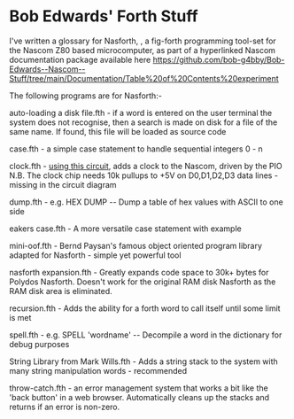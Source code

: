 # Bob Edwards' Forth Stuff

 I've written a glossary for Nasforth, , a fig-forth programming tool-set for the Nascom Z80 based microcomputer, as part of a hyperlinked Nascom documentation package available here https://github.com/bob-g4bby/Bob-Edwards--Nascom--Stuff/tree/main/Documentation/Table%20of%20Contents%20experiment

 The following programs are for Nasforth:-

  auto-loading a disk file.fth - if a word is entered on the user terminal the system does not recognise, then a search is made on disk for a file of the same name. If found, this file will be loaded as source code

  case.fth - a simple case statement to handle sequential integers 0 - n
 
  clock.fth - [using this circuit](https://github.com/bob-g4bby/Bob-Edwards--Nascom--Stuff/blob/main/Circuits/nascom%20clock%20circuit.pdf), adds a clock to the Nascom, driven by the PIO
  N.B. The clock chip needs 10k pullups to +5V on D0,D1,D2,D3 data lines - missing in the circuit diagram
 
 dump.fth  - e.g. HEX <start address> <number of bytes> DUMP -- Dump a table of hex values with ASCII to one side
 
 eakers case.fth - A more versatile case statement with example
 
 mini-oof.fth - Bernd Paysan's famous object oriented program library adapted for Nasforth - simple yet powerful tool
 
 nasforth expansion.fth - Greatly expands code space to 30k+ bytes for Polydos Nasforth. Doesn't work for the original RAM disk Nasforth as the RAM disk area is eliminated. 
 
 recursion.fth - Adds the ability for a forth word to call itself until some limit is met
 
 spell.fth - e.g. SPELL 'wordname' -- Decompile a word in the dictionary for debug purposes
 
 String Library from Mark Wills.fth - Adds a string stack to the system with many string manipulation words - recommended
 
 throw-catch.fth - an error management system that works a bit like the 'back button' in a web browser. Automatically cleans up the stacks and returns if an error is non-zero.
